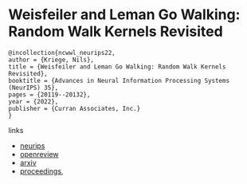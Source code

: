 # Weisfeiler and Leman Go Walking: Random Walk Kernels Revisited

```
@incollection{ncwwl_neurips22,
author = {Kriege, Nils},
title = {Weisfeiler and Leman Go Walking: Random Walk Kernels Revisited},
booktitle = {Advances in Neural Information Processing Systems (NeurIPS) 35},
pages = {20119--20132},
year = {2022},
publisher = {Curran Associates, Inc.}
}
```

links
- [neurips](https://nips.cc/Conferences/2022/Schedule?showEvent=54025)
- [openreview](https://openreview.net/forum?id=Inj9ed0mzQb)
- [arxiv](https://arxiv.org/abs/2205.10914)
- [proceedings](https://papers.nips.cc//paper_files/paper/2022/hash/7eed2822411dc37b3768ae04561caafa-Abstract-Conference.html),

